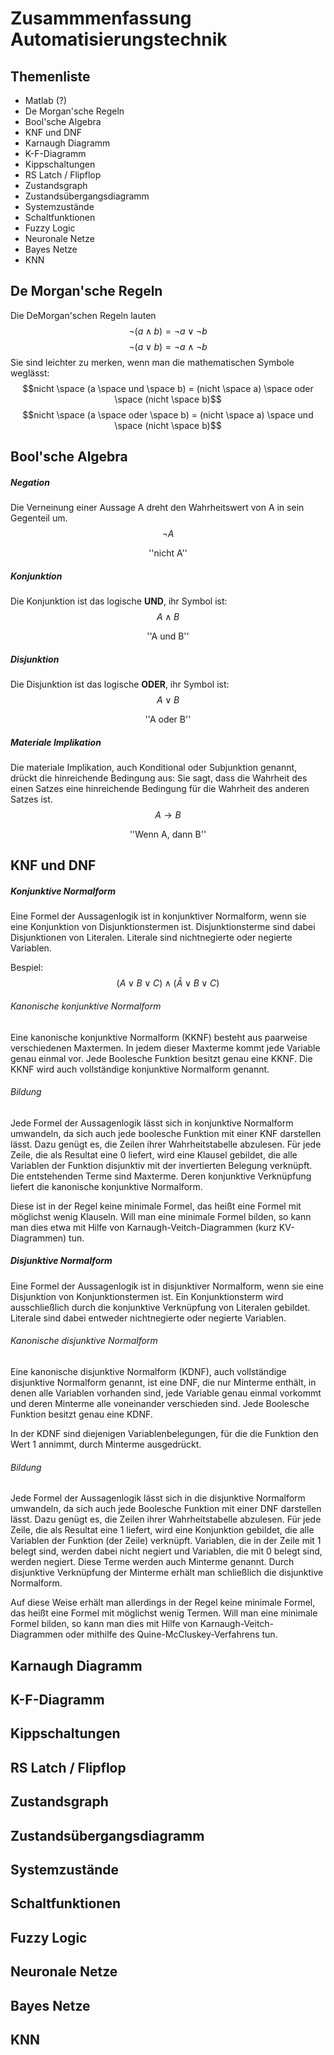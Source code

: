 # Zusammmenfassung Automatisierungstechnik

## Themenliste

+ Matlab (?)
+ De Morgan'sche Regeln
+ Bool'sche Algebra
+ KNF und DNF
+ Karnaugh Diagramm
+ K-F-Diagramm
+ Kippschaltungen
+ RS Latch / Flipflop
+ Zustandsgraph
+ Zustandsübergangsdiagramm
+ Systemzustände
+ Schaltfunktionen
+ Fuzzy Logic
+ Neuronale Netze
+ Bayes Netze
+ KNN


## De Morgan'sche Regeln
Die DeMorgan'schen Regeln lauten
$$\neg {(a\wedge b)}=\neg {a}\vee \neg {b}$$
$$\neg {(a\vee b)}=\neg {a}\wedge \neg {b}$$
Sie sind leichter zu merken, wenn man die mathematischen Symbole weglässt:
$$nicht \space (a \space und \space b) = (nicht \space a) \space oder \space (nicht \space b)$$
$$nicht \space (a \space oder \space b) = (nicht \space a) \space und \space (nicht \space b)$$

## Bool'sche Algebra

##### Negation
Die Verneinung einer Aussage A dreht den Wahrheitswert von A in sein Gegenteil um.
$$\lnot A$$
<center>''nicht A''</center>

##### Konjunktion 
Die Konjunktion ist das logische **UND**, ihr Symbol ist:
$$A\land B$$
<center>''A und B''</center>

##### Disjunktion
Die Disjunktion ist das logische **ODER**, ihr Symbol ist:
$$A\lor B$$
<center>''A oder B''</center>

##### Materiale Implikation
Die materiale Implikation, auch Konditional oder Subjunktion genannt, drückt die hinreichende Bedingung aus: Sie sagt, dass die Wahrheit des einen Satzes eine hinreichende Bedingung für die Wahrheit des anderen Satzes ist.
$$A\rightarrow B$$
<center>''Wenn A, dann B''</center>


## KNF und DNF
##### Konjunktive Normalform
Eine Formel der Aussagenlogik ist in konjunktiver Normalform, wenn sie eine Konjunktion von Disjunktionstermen ist. Disjunktionsterme sind dabei Disjunktionen von Literalen. Literale sind nichtnegierte oder negierte Variablen.

Bespiel:
$$(A \vee B \vee C ) \wedge (\bar{A} \vee B \vee C)$$

###### Kanonische konjunktive Normalform
Eine kanonische konjunktive Normalform (KKNF) besteht aus paarweise verschiedenen Maxtermen. In jedem dieser Maxterme kommt jede Variable genau einmal vor.
Jede Boolesche Funktion besitzt genau eine KKNF. Die KKNF wird auch vollständige konjunktive Normalform genannt.

###### Bildung
Jede Formel der Aussagenlogik lässt sich in konjunktive Normalform umwandeln, da sich auch jede boolesche Funktion mit einer KNF darstellen lässt. Dazu genügt es, die Zeilen ihrer Wahrheitstabelle abzulesen. Für jede Zeile, die als Resultat eine 0 liefert, wird eine Klausel gebildet, die alle Variablen der Funktion disjunktiv mit der invertierten Belegung verknüpft. Die entstehenden Terme sind Maxterme. Deren konjunktive Verknüpfung liefert die kanonische konjunktive Normalform.

Diese ist in der Regel keine minimale Formel, das heißt eine Formel mit möglichst wenig Klauseln. Will man eine minimale Formel bilden, so kann man dies etwa mit Hilfe von Karnaugh-Veitch-Diagrammen (kurz KV-Diagrammen) tun.

##### Disjunktive Normalform 
Eine Formel der Aussagenlogik ist in disjunktiver Normalform, wenn sie eine Disjunktion von Konjunktionstermen ist. Ein Konjunktionsterm wird ausschließlich durch die konjunktive Verknüpfung von Literalen gebildet. Literale sind dabei entweder nichtnegierte oder negierte Variablen.

###### Kanonische disjunktive Normalform
Eine kanonische disjunktive Normalform (KDNF), auch vollständige disjunktive Normalform genannt, ist eine DNF, die nur Minterme enthält, in denen alle Variablen vorhanden sind, jede Variable genau einmal vorkommt und deren Minterme alle voneinander verschieden sind. Jede Boolesche Funktion besitzt genau eine KDNF.

In der KDNF sind diejenigen Variablenbelegungen, für die die Funktion den Wert 1 annimmt, durch Minterme ausgedrückt.

###### Bildung
Jede Formel der Aussagenlogik lässt sich in die disjunktive Normalform umwandeln, da sich auch jede Boolesche Funktion mit einer DNF darstellen lässt. Dazu genügt es, die Zeilen ihrer Wahrheitstabelle abzulesen. Für jede Zeile, die als Resultat eine 1 liefert, wird eine Konjunktion gebildet, die alle Variablen der Funktion (der Zeile) verknüpft. Variablen, die in der Zeile mit 1 belegt sind, werden dabei nicht negiert und Variablen, die mit 0 belegt sind, werden negiert. Diese Terme werden auch Minterme genannt. Durch disjunktive Verknüpfung der Minterme erhält man schließlich die disjunktive Normalform.

Auf diese Weise erhält man allerdings in der Regel keine minimale Formel, das heißt eine Formel mit möglichst wenig Termen. Will man eine minimale Formel bilden, so kann man dies mit Hilfe von Karnaugh-Veitch-Diagrammen oder mithilfe des Quine-McCluskey-Verfahrens tun.

## Karnaugh Diagramm
## K-F-Diagramm
## Kippschaltungen
## RS Latch / Flipflop
## Zustandsgraph
## Zustandsübergangsdiagramm
## Systemzustände
## Schaltfunktionen
## Fuzzy Logic
## Neuronale Netze
## Bayes Netze
## KNN
